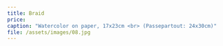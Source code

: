 ```yaml
---
title: Braid
price:
caption: "Watercolor on paper, 17x23cm <br> (Passepartout: 24x30cm)"
file: /assets/images/08.jpg
---
```

